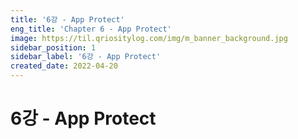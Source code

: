 ```yaml
---
title: '6강 - App Protect'
eng_title: 'Chapter 6 - App Protect'
image: https://til.qriositylog.com/img/m_banner_background.jpg
sidebar_position: 1
sidebar_label: '6강 - App Protect'
created_date: 2022-04-20
---
```


# 6강 - App Protect